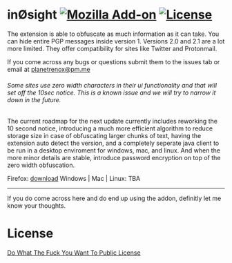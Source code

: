 # inØsight [![Mozilla Add-on](https://img.shields.io/amo/users/in0sight.svg)](https://addons.mozilla.org/en-US/firefox/addon/in0sight/) [![License](https://img.shields.io/github/license/planetrenox/in0sight.svg)](https://github.com/PlanetRenox/in0sight/blob/master/LICENSE)

The extension is able to obfuscate as much information as it can take. You can hide entire PGP messages inside version 1. 
Versions 2.0 and 2.1 are a lot more limited. They offer compatibility for sites like Twitter and Protonmail. 

If you come across any bugs or questions submit them to the issues tab or email at planetrenox@pm.me

###### Some sites use zero width characters in their ui functionality and that will set off the 10sec notice. This is a known issue and we will try to narrow it down in the future.

The current roadmap for the next update currently includes reworking the 10 second notice, introducing a much more efficient algorithm to reduce storage size in case of obfuscating larger chunks of text, having the extension auto detect the version, and a completely seperate java client to be run in a desktop enviroment for windows, mac, and linux. And when the more minor details are stable, introduce password encryption on top of the zero width obfuscation. 

Firefox: [download](https://addons.mozilla.org/en-US/firefox/addon/in0sight/)
Windows | Mac | Linux: TBA

--------------------------------------------------------------

If you do come across here and do end up using the addon, definitly let me know your thoughts. 

# License
[Do What The Fuck You Want To Public License](https://github.com/PlanetRenox/in0sight/blob/master/LICENSE)
